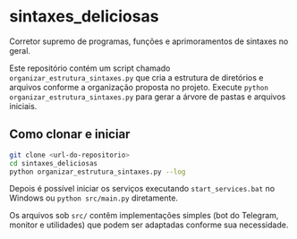 # sintaxes_deliciosas

Corretor supremo de programas, funções e aprimoramentos de sintaxes no geral.

Este repositório contém um script chamado `organizar_estrutura_sintaxes.py` que
cria a estrutura de diretórios e arquivos conforme a organização proposta no
projeto. Execute `python organizar_estrutura_sintaxes.py` para gerar a árvore de
pastas e arquivos iniciais.

## Como clonar e iniciar

```bash
git clone <url-do-repositorio>
cd sintaxes_deliciosas
python organizar_estrutura_sintaxes.py --log
```

Depois é possível iniciar os serviços executando `start_services.bat` no Windows
ou `python src/main.py` diretamente.

Os arquivos sob `src/` contêm implementações simples (bot do Telegram, monitor e
utilidades) que podem ser adaptadas conforme sua necessidade.
